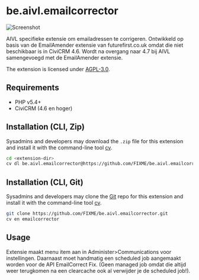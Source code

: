 # be.aivl.emailcorrector

![Screenshot](/images/screenshot.png)

AIVL specifieke extensie om emailadressen te corrigeren. Ontwikkeld op basis van de EmailAmender extensie van futurefirst.co.uk omdat die niet beschikbaar is in CiviCRM 4.6. Wordt na overgang naar 4.7 bij AIVL samengevoegd met de EmailAmender extensie.

The extension is licensed under [AGPL-3.0](LICENSE.txt).

## Requirements

* PHP v5.4+
* CiviCRM (4.6 en hoger)



## Installation (CLI, Zip)

Sysadmins and developers may download the `.zip` file for this extension and
install it with the command-line tool [cv](https://github.com/civicrm/cv).

```bash
cd <extension-dir>
cv dl be.aivl.emailcorrector@https://github.com/FIXME/be.aivl.emailcorrector/archive/master.zip
```

## Installation (CLI, Git)

Sysadmins and developers may clone the [Git](https://en.wikipedia.org/wiki/Git) repo for this extension and
install it with the command-line tool [cv](https://github.com/civicrm/cv).

```bash
git clone https://github.com/FIXME/be.aivl.emailcorrector.git
cv en emailcorrector
```

## Usage

Extensie maakt menu item aan in Administer>Communications voor instellingen. Daarnaast moet handmatig een scheduled job aangemaakt worden voor de API EmailCorrect Fix. (Geen managed job omdat die altijd weer terugkomen na een clearcache ook al verwijder je de scheduled job!).

